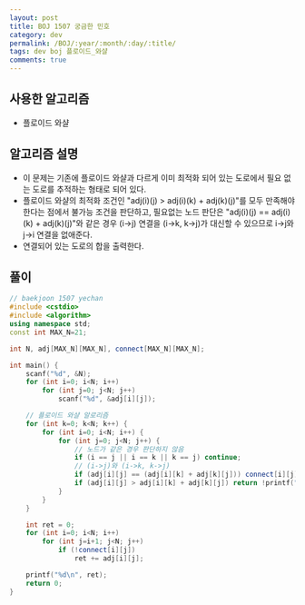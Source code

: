 ```yaml
---
layout: post
title: BOJ 1507 궁금한 민호
category: dev
permalink: /BOJ/:year/:month/:day/:title/
tags: dev boj 플로이드_와샬
comments: true
---
```

## 사용한 알고리즘
- 플로이드 와샬

## 알고리즘 설명
- 이 문제는 기존에 플로이드 와샬과 다르게 이미 최적화 되어 있는 도로에서 필요 없는 도로를 추적하는 형태로 되어 있다.
- 플로이드 와샬의 최적화 조건인 "adj(i)(j) > adj(i)(k) + adj(k)(j)"를 모두 만족해야 한다는 점에서 불가능 조건을 판단하고, 필요없는 노드 판단은 "adj(i)(j) == adj(i)(k) + adj(k)(j)"와 같은 경우 (i->j) 연결을 (i->k, k->j)가 대신할 수 있으므로 i->j와 j->i 연결을 없애준다.
- 연결되어 있는 도로의 합을 출력한다.

## 풀이
```c++
// baekjoon 1507 yechan
#include <cstdio>
#include <algorithm>
using namespace std;
const int MAX_N=21;

int N, adj[MAX_N][MAX_N], connect[MAX_N][MAX_N];

int main() {
	scanf("%d", &N);
	for (int i=0; i<N; i++)
		for (int j=0; j<N; j++)
			scanf("%d", &adj[i][j]);

	// 플로이드 와샬 알로리즘
	for (int k=0; k<N; k++) {
		for (int i=0; i<N; i++) {
			for (int j=0; j<N; j++) {
				// 노드가 같은 경우 판단하지 않음
				if (i == j || i == k || k == j) continue;
				// (i->j)와 (i->k, k->j)
				if (adj[i][j] == (adj[i][k] + adj[k][j])) connect[i][j] = connect[j][i] = 1;
				if (adj[i][j] > adj[i][k] + adj[k][j]) return !printf("-1\n");
			}
		}
	}

	int ret = 0;
	for (int i=0; i<N; i++)
		for (int j=i+1; j<N; j++)
			if (!connect[i][j])
				ret += adj[i][j];

	printf("%d\n", ret);
	return 0;
}
```
